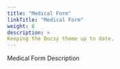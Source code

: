 ```yaml
---
title: "Medical Form"
linkTitle: "Medical Form"
weight: 8
description: >
Keeping the Docsy theme up to date.
---
```


Medical Form Description
